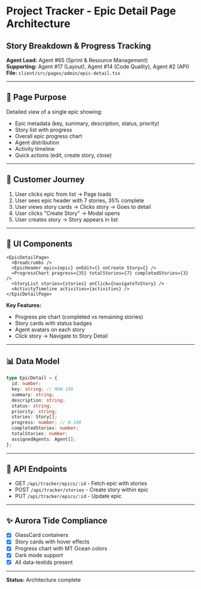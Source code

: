 # Project Tracker - Epic Detail Page Architecture
## Story Breakdown & Progress Tracking

**Agent Lead:** Agent #65 (Sprint & Resource Management)  
**Supporting:** Agent #17 (Layout), Agent #14 (Code Quality), Agent #2 (API)  
**File:** `client/src/pages/admin/epic-detail.tsx`

---

## 🎯 Page Purpose

Detailed view of a single epic showing:
- Epic metadata (key, summary, description, status, priority)
- Story list with progress
- Overall epic progress chart
- Agent distribution
- Activity timeline
- Quick actions (edit, create story, close)

---

## 👥 Customer Journey

1. User clicks epic from list → Page loads
2. User sees epic header with 7 stories, 35% complete
3. User views story cards → Clicks story → Goes to detail
4. User clicks "Create Story" → Modal opens
5. User creates story → Story appears in list

---

## 🎨 UI Components

```tsx
<EpicDetailPage>
  <Breadcrumbs />
  <EpicHeader epic={epic} onEdit={} onCreate Story={} />
  <ProgressChart progress={35} totalStories={7} completedStories={3} />
  <StoryList stories={stories} onClick={navigateToStory} />
  <ActivityTimeline activities={activities} />
</EpicDetailPage>
```

**Key Features:**
- Progress pie chart (completed vs remaining stories)
- Story cards with status badges
- Agent avatars on each story
- Click story → Navigate to Story Detail

---

## 📊 Data Model

```typescript
type EpicDetail = {
  id: number;
  key: string; // MUN-109
  summary: string;
  description: string;
  status: string;
  priority: string;
  stories: Story[];
  progress: number; // 0-100
  completedStories: number;
  totalStories: number;
  assignedAgents: Agent[];
};
```

---

## 🔌 API Endpoints

- GET `/api/tracker/epics/:id` - Fetch epic with stories
- POST `/api/tracker/stories` - Create story within epic
- PUT `/api/tracker/epics/:id` - Update epic

---

## ✨ Aurora Tide Compliance

- [x] GlassCard containers
- [x] Story cards with hover effects
- [x] Progress chart with MT Ocean colors
- [x] Dark mode support
- [x] All data-testids present

---

**Status:** Architecture complete

